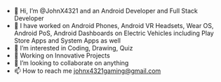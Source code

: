 - 👋 Hi, I’m @JohnX4321 and an Android Developer and Full Stack Developer
- 🚀 I have worked on Android Phones, Android VR Headsets, Wear OS, Android PoS, Android Dashboards on Electric Vehicles including Play Store Apps and System Apps as well
- 👀 I’m interested in Coding, Drawing, Quiz
- 🌱 Working on Innovative Projects
- 💞️ I’m looking to collaborate on anything
- 📫 How to reach me johnx4321gaming@gmail.com

<!---
JohnX4321/JohnX4321 is a ✨ special ✨ repository because its `README.md` (this file) appears on your GitHub profile.
You can click the Preview link to take a look at your changes.
--->
